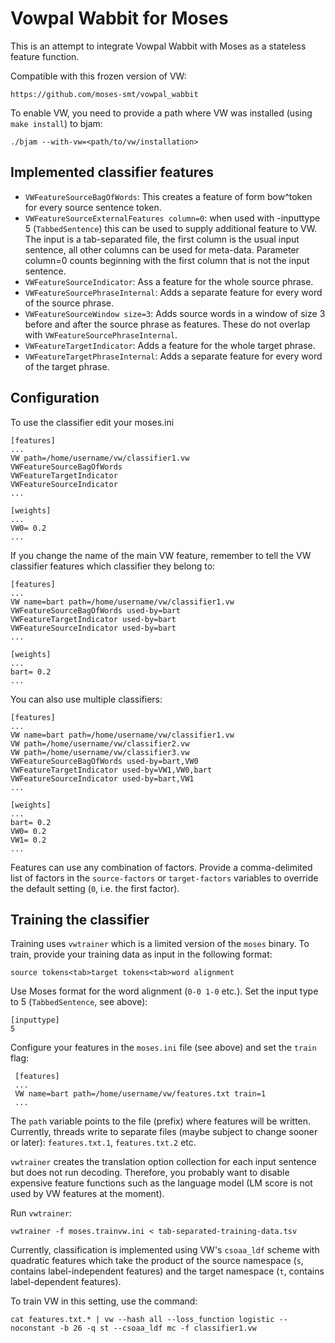 Vowpal Wabbit for Moses
=======================

This is an attempt to integrate Vowpal Wabbit with Moses as a stateless feature
function.

Compatible with this frozen version of VW:

    https://github.com/moses-smt/vowpal_wabbit

To enable VW, you need to provide a path where VW was installed (using `make install`) to bjam:

    ./bjam --with-vw=<path/to/vw/installation>

Implemented classifier features
-------------------------------

* `VWFeatureSourceBagOfWords`: This creates a feature of form bow^token for every
source sentence token.
* `VWFeatureSourceExternalFeatures column=0`: when used with -inputtype 5 (`TabbedSentence`) this can be used to supply additional feature to VW. The input is a tab-separated file, the first column is the usual input sentence, all other columns can be used for meta-data. Parameter column=0 counts beginning with the first column that is not the input sentence.
* `VWFeatureSourceIndicator`: Ass a feature for the whole source phrase.
* `VWFeatureSourcePhraseInternal`: Adds a separate feature for every word of the source phrase.
* `VWFeatureSourceWindow size=3`: Adds source words in a window of size 3 before and after the source phrase as features. These do not overlap with `VWFeatureSourcePhraseInternal`.
* `VWFeatureTargetIndicator`: Adds a feature for the whole target phrase.
* `VWFeatureTargetPhraseInternal`: Adds a separate feature for every word of the target phrase.

Configuration
-------------

To use the classifier edit your moses.ini

    [features]
    ...
    VW path=/home/username/vw/classifier1.vw
    VWFeatureSourceBagOfWords
    VWFeatureTargetIndicator
    VWFeatureSourceIndicator
    ...

    [weights]
    ...
    VW0= 0.2
    ...

If you change the name of the main VW feature, remember to tell the VW classifier
features which classifier they belong to:

    [features]
    ...
    VW name=bart path=/home/username/vw/classifier1.vw
    VWFeatureSourceBagOfWords used-by=bart
    VWFeatureTargetIndicator used-by=bart
    VWFeatureSourceIndicator used-by=bart
    ...

    [weights]
    ...
    bart= 0.2
    ...

You can also use multiple classifiers:

    [features]
    ...
    VW name=bart path=/home/username/vw/classifier1.vw
    VW path=/home/username/vw/classifier2.vw
    VW path=/home/username/vw/classifier3.vw
    VWFeatureSourceBagOfWords used-by=bart,VW0
    VWFeatureTargetIndicator used-by=VW1,VW0,bart
    VWFeatureSourceIndicator used-by=bart,VW1
    ...

    [weights]
    ...
    bart= 0.2
    VW0= 0.2
    VW1= 0.2
    ...

Features can use any combination of factors. Provide a comma-delimited list of factors in the `source-factors` or `target-factors` variables to override the default setting (`0`, i.e. the first factor).

Training the classifier
-----------------------

Training uses `vwtrainer` which is a limited version of the `moses` binary. To train, provide your training data as input in the following format:

    source tokens<tab>target tokens<tab>word alignment

Use Moses format for the word alignment (`0-0 1-0` etc.). Set the input type to 5 (`TabbedSentence`, see above):

    [inputtype]
    5

Configure your features in the `moses.ini` file (see above) and set the `train` flag:

     [features]
     ...
     VW name=bart path=/home/username/vw/features.txt train=1
     ...

The `path` variable points to the file (prefix) where features will be written. Currently, threads write to separate files (maybe subject to change sooner or later): `features.txt.1`, `features.txt.2` etc.

`vwtrainer` creates the translation option collection for each input sentence but does not run decoding. Therefore, you probably want to disable expensive feature functions such as the language model (LM score is not used by VW features at the moment).

Run `vwtrainer`:

    vwtrainer -f moses.trainvw.ini < tab-separated-training-data.tsv

Currently, classification is implemented using VW's `csoaa_ldf` scheme with quadratic features which take the product of the source namespace (`s`, contains label-independent features) and the target namespace (`t`,  contains label-dependent features).

To train VW in this setting, use the command:

    cat features.txt.* | vw --hash all --loss_function logistic --noconstant -b 26 -q st --csoaa_ldf mc -f classifier1.vw
